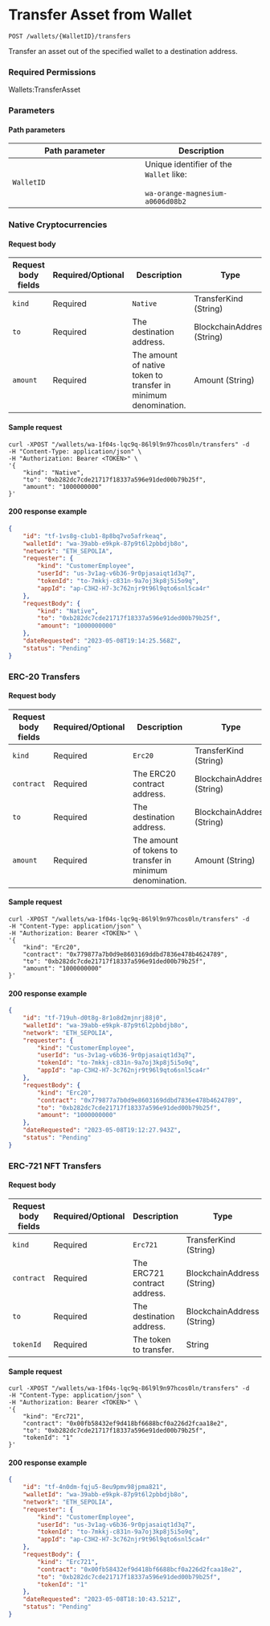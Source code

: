 # Transfer Asset from Wallet

`POST /wallets/{WalletID}/transfers`

Transfer an asset out of the specified wallet to a destination address.&#x20;

### Required Permissions <a href="#scopes" id="scopes"></a>

Wallets:TransferAsset

### Parameters <a href="#request-example.1" id="request-example.1"></a>

#### Path parameters <a href="#path-parameters" id="path-parameters"></a>

<table><thead><tr><th width="248">Path parameter</th><th>Description</th></tr></thead><tbody><tr><td><code>WalletID</code></td><td>Unique identifier of the <code>Wallet</code> like:<br><br><code>wa-orange-magnesium-a0606d08b2</code></td></tr></tbody></table>

### Native Cryptocurrencies <a href="#native-currency-request-body" id="native-currency-request-body"></a>

#### Request body <a href="#native-currency-request-body" id="native-currency-request-body"></a>

| Request body fields | Required/Optional | Description                                                     | Type                       |
| ------------------- | ----------------- | --------------------------------------------------------------- | -------------------------- |
| `kind`              | Required          | `Native`                                                        | TransferKind (String)      |
| `to`                | Required          | The destination address.                                        | BlockchainAddress (String) |
| `amount`            | Required          | The amount of native token to transfer in minimum denomination. | Amount (String)            |

#### Sample request <a href="#sample-request" id="sample-request"></a>

```shell
curl -XPOST "/wallets/wa-1f04s-lqc9q-86l9l9n97hcos0ln/transfers" -d
-H "Content-Type: application/json" \
-H "Authorization: Bearer <TOKEN>" \
'{
    "kind": "Native",
    "to": "0xb282dc7cde21717f18337a596e91ded00b79b25f",
    "amount": "1000000000"
}'
```

#### 200 response example <a href="#response-example" id="response-example"></a>

```json
{
    "id": "tf-1vs8g-c1ub1-8p8bq7vo5afrkeaq",
    "walletId": "wa-39abb-e9kpk-87p9t6l2pbbdjb8o",
    "network": "ETH_SEPOLIA",
    "requester": {
        "kind": "CustomerEmployee",
        "userId": "us-3v1ag-v6b36-9r0pjasaiqt1d3q7",
        "tokenId": "to-7mkkj-c831n-9a7oj3kp8j5i5o9q",
        "appId": "ap-C3H2-H7-3c762njr9t96l9qto6snl5ca4r"
    },
    "requestBody": {
        "kind": "Native",
        "to": "0xb282dc7cde21717f18337a596e91ded00b79b25f",
        "amount": "1000000000"
    },
    "dateRequested": "2023-05-08T19:14:25.568Z",
    "status": "Pending"
}
```

### ERC-20 Transfers <a href="#notes" id="notes"></a>

#### Request body <a href="#native-currency-request-body" id="native-currency-request-body"></a>

| Request body fields | Required/Optional | Description                                               | Type                       |
| ------------------- | ----------------- | --------------------------------------------------------- | -------------------------- |
| `kind`              | Required          | `Erc20`                                                   | TransferKind (String)      |
| `contract`          | Required          | The ERC20 contract address.                               | BlockchainAddress (String) |
| `to`                | Required          | The destination address.                                  | BlockchainAddress (String) |
| `amount`            | Required          | The amount of tokens to transfer in minimum denomination. | Amount (String)            |

#### Sample request <a href="#sample-request" id="sample-request"></a>

```shell
curl -XPOST "/wallets/wa-1f04s-lqc9q-86l9l9n97hcos0ln/transfers" -d
-H "Content-Type: application/json" \
-H "Authorization: Bearer <TOKEN>" \
'{
    "kind": "Erc20",
    "contract": "0x779877a7b0d9e8603169ddbd7836e478b4624789",
    "to": "0xb282dc7cde21717f18337a596e91ded00b79b25f",
    "amount": "1000000000"
}'
```

#### 200 response example <a href="#response-example" id="response-example"></a>

```json
{
    "id": "tf-719uh-d0t8g-8r1o8d2mjnrj88j0",
    "walletId": "wa-39abb-e9kpk-87p9t6l2pbbdjb8o",
    "network": "ETH_SEPOLIA",
    "requester": {
        "kind": "CustomerEmployee",
        "userId": "us-3v1ag-v6b36-9r0pjasaiqt1d3q7",
        "tokenId": "to-7mkkj-c831n-9a7oj3kp8j5i5o9q",
        "appId": "ap-C3H2-H7-3c762njr9t96l9qto6snl5ca4r"
    },
    "requestBody": {
        "kind": "Erc20",
        "contract": "0x779877a7b0d9e8603169ddbd7836e478b4624789",
        "to": "0xb282dc7cde21717f18337a596e91ded00b79b25f",
        "amount": "1000000000"
    },
    "dateRequested": "2023-05-08T19:12:27.943Z",
    "status": "Pending"
}
```

### ERC-721 NFT Transfers

#### Request body <a href="#native-currency-request-body" id="native-currency-request-body"></a>

| Request body fields | Required/Optional | Description                  | Type                       |
| ------------------- | ----------------- | ---------------------------- | -------------------------- |
| `kind`              | Required          | `Erc721`                     | TransferKind (String)      |
| `contract`          | Required          | The ERC721 contract address. | BlockchainAddress (String) |
| `to`                | Required          | The destination address.     | BlockchainAddress (String) |
| `tokenId`           | Required          | The token to transfer.       | String                     |

#### Sample request <a href="#sample-request" id="sample-request"></a>

```shell
curl -XPOST "/wallets/wa-1f04s-lqc9q-86l9l9n97hcos0ln/transfers" -d
-H "Content-Type: application/json" \
-H "Authorization: Bearer <TOKEN>" \
'{
    "kind": "Erc721",
    "contract": "0x00fb58432ef9d418bf6688bcf0a226d2fcaa18e2",
    "to": "0xb282dc7cde21717f18337a596e91ded00b79b25f",
    "tokenId": "1"
}'
```

#### 200 response example <a href="#response-example" id="response-example"></a>

```json
{
    "id": "tf-4n0dm-fqju5-8eu9pmv98jpma821",
    "walletId": "wa-39abb-e9kpk-87p9t6l2pbbdjb8o",
    "network": "ETH_SEPOLIA",
    "requester": {
        "kind": "CustomerEmployee",
        "userId": "us-3v1ag-v6b36-9r0pjasaiqt1d3q7",
        "tokenId": "to-7mkkj-c831n-9a7oj3kp8j5i5o9q",
        "appId": "ap-C3H2-H7-3c762njr9t96l9qto6snl5ca4r"
    },
    "requestBody": {
        "kind": "Erc721",
        "contract": "0x00fb58432ef9d418bf6688bcf0a226d2fcaa18e2",
        "to": "0xb282dc7cde21717f18337a596e91ded00b79b25f",
        "tokenId": "1"
    },
    "dateRequested": "2023-05-08T18:10:43.521Z",
    "status": "Pending"
}
```


